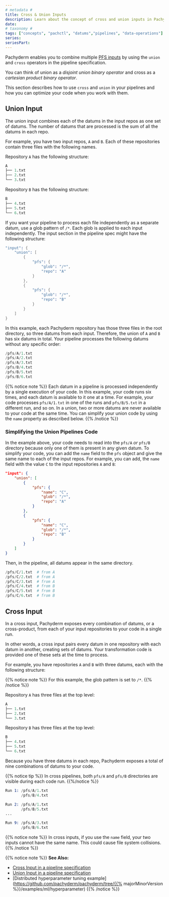 ```yaml
---
# metadata # 
title: Cross & Union Inputs
description: Learn about the concept of cross and union inputs in Pachyderm. 
date: 
# taxonomy #
tags: ["concepts", "pachctl", "datums","pipelines", "data-operations"]
series:
seriesPart:
--- 
```



Pachyderm enables you to combine multiple [PFS inputs](../#pfs-input-and-glob-pattern) by using the `union` and `cross` operators in the pipeline specification.

You can think of union as a *disjoint union binary operator* and cross as a *cartesian product binary operator*. 

This section describes how to use `cross` and `union` in your pipelines and how you can optimize your code when you work with them.

## Union Input

The union input combines each of the datums in the input repos as one
set of datums. The number of datums that are processed is the sum of all the
datums in each repo.

For example, you have two input repos, `A` and `B`. Each of these repositories contain three files with the following names.

Repository `A` has the following structure:

```s
A
├── 1.txt
├── 2.txt
└── 3.txt
```

Repository `B` has the following structure:

```s
B
├── 4.txt
├── 5.txt
└── 6.txt
```

If you want your pipeline to process each file independently as a
separate datum, use a glob pattern of `/*`. Each
glob is applied to each input independently. The input section
in the pipeline spec might have the following structure:

```s
"input": {
    "union": [
        {
            "pfs": {
                "glob": "/*",
                "repo": "A"
            }
        },
        {
            "pfs": {
                "glob": "/*",
                "repo": "B"
            }
        }
    ]
}
```

In this example, each Pachyderm repository has those three files in the root
directory, so three datums from each input. Therefore, the union of `A` and `B`
has six datums in total.
Your pipeline processes the following datums without any specific order:

```s
/pfs/A/1.txt
/pfs/A/2.txt
/pfs/A/3.txt
/pfs/B/4.txt
/pfs/B/5.txt
/pfs/B/6.txt
```

{{% notice note %}}
Each datum in a pipeline is processed independently by a single
execution of your code. In this example, your code runs six times, and
each datum is available to it one at a time. For example, your code
processes `pfs/A/1.txt` in one of the runs and `pfs/B/5.txt` in a
different run, and so on. In a union, two or more datums are never
available to your code at the same time. You can simplify
your union code by using the `name` property as described below.
{{% /notice %}}

### Simplifying the Union Pipelines Code

In the example above, your code needs to read into the `pfs/A`
_or_ `pfs/B` directory because only one of them is present in any given datum.
To simplify your code, you can add the `name` field to the `pfs` object and
give the same name to each of the input repos. For example, you can add, the
`name` field with the value `C` to the input repositories `A` and `B`:

```json
"input": {
    "union": [
        {
            "pfs": {
                "name": "C",
                "glob": "/*",
                "repo": "A"
            }
        },
        {
            "pfs": {
                "name": "C",
                "glob": "/*",
                "repo": "B"
            }
        }
    ]
}
```

Then, in the pipeline, all datums appear in the same directory.

```s
/pfs/C/1.txt  # from A
/pfs/C/2.txt  # from A
/pfs/C/3.txt  # from A
/pfs/C/4.txt  # from B
/pfs/C/5.txt  # from B
/pfs/C/6.txt  # from B
```

## Cross Input

In a cross input, Pachyderm exposes every combination of datums,
or a cross-product, from each of your input repositories to your code
in a single run.

In other words, a cross input pairs every datum in one repository with
each datum in another, creating sets of datums. Your transformation
code is provided one of these sets at the time to process.

For example, you have repositories `A` and `B` with three datums, each
with the following structure:

{{% notice note %}}
For this example, the glob pattern is set to `/*`.
{{% /notice %}}

Repository `A` has three files at the top level:

```s
A
├── 1.txt
├── 2.txt
└── 3.txt
```

Repository `B` has three files at the top level:

```s
B
├── 4.txt
├── 5.txt
└── 6.txt
```

Because you have three datums in each repo, Pachyderm exposes
a total of nine combinations of datums to your code.

{{% notice tip %}}
In cross pipelines, both `pfs/A` and `pfs/B` directories are visible during each code run.
{{%/notice %}}

```s
Run 1: /pfs/A/1.txt
       /pfs/B/4.txt

Run 2: /pfs/A/1.txt
       /pfs/B/5.txt
...

Run 9: /pfs/A/3.txt
       /pfs/B/6.txt
```

{{% notice note %}}
In cross inputs, if you use the `name` field, your two inputs cannot have the same name. This could cause file system collisions.
{{% /notice %}}

{{% notice note %}}
**See Also:**
- [Cross Input in a pipeline specification](../../../../reference/pipeline-spec/#cross-input)
- [Union Input in a pipeline specification](../../../../reference/pipeline-spec/#union-input)
- [Distributed hyperparameter tuning example](https://github.com/pachyderm/pachyderm/tree/{{% majorMinorVersion %}}/examples/ml/hyperparameter)
{{% /notice %}}


